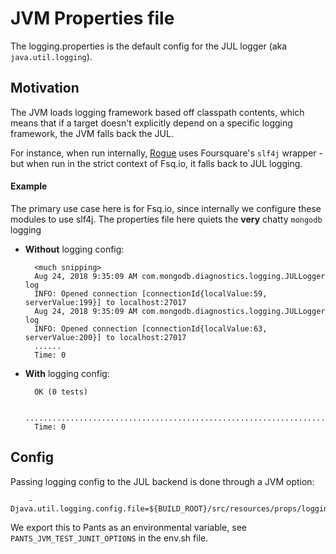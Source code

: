# JVM Properties file

The logging.properties is the default config for the JUL logger (aka `java.util.logging`).

## Motivation
The JVM loads logging framework based off classpath contents, which means that if a target doesn't explicitly depend on a specific logging framework, the JVM falls back the JUL.

For instance, when run internally, [Rogue](../../../../jvm/io/fsq/rogue) uses Foursquare's `slf4j` wrapper - but when run in the strict context of Fsq.io, it falls back to JUL logging.

#### Example
The primary use case here is for Fsq.io, since internally we configure these modules to use slf4j. The properties file here quiets the **very** chatty `mongodb` logging

* **Without** logging config:

        <much snipping>
        Aug 24, 2018 9:35:09 AM com.mongodb.diagnostics.logging.JULLogger log
        INFO: Opened connection [connectionId{localValue:59, serverValue:199}] to localhost:27017
        Aug 24, 2018 9:35:09 AM com.mongodb.diagnostics.logging.JULLogger log
        INFO: Opened connection [connectionId{localValue:63, serverValue:200}] to localhost:27017
        ......
        Time: 0

* **With** logging config:

        OK (0 tests)

        ........................................................................................................................................................................
        Time: 0


## Config
Passing logging config to the JUL backend is done through a JVM option:

        -Djava.util.logging.config.file=${BUILD_ROOT}/src/resources/props/logging.properties

We export this to Pants as an environmental variable, see `PANTS_JVM_TEST_JUNIT_OPTIONS` in the env.sh file.
